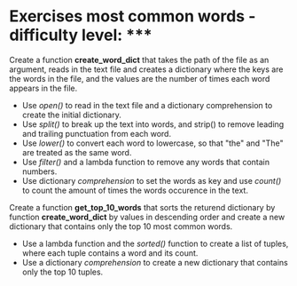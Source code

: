 # Exercises most common words - difficulty level: ***


Create a function **create_word_dict** that takes the path of the file as an argument, reads in the text file and creates a dictionary where the keys are the words in the file, and the values are the number of times each word appears in the file.
- Use *open()* to read in the text file and a dictionary comprehension to create the initial dictionary.
- Use *split()* to break up the text into words, and strip() to remove leading and trailing punctuation from each word.
- Use *lower()* to convert each word to lowercase, so that "the" and "The" are treated as the same word.
- Use *filter()* and a lambda function to remove any words that contain numbers.
- Use dictionary *comprehension* to set the words as key and use *count()* to count the amount of times the words occurence in the text.

Create a function **get_top_10_words** that sorts the returend dictionary by function **create_word_dict** by values in descending order and create a new dictionary that contains only the top 10 most common words.
- Use a lambda function and the *sorted()* function to create a list of tuples, where each tuple contains a word and its count.
- Use a dictionary *comprehension* to create a new dictionary that contains only the top 10 tuples.



